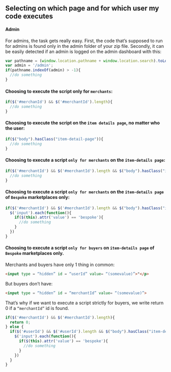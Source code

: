 ## Selecting on which page and for which user my code executes ##

#### Admin ####
For admins, the task gets really easy. First, the code that’s supposed to run for admins is
found only in the admin folder of your zip file.
Secondly, it can be easily detected if an admin is logged on the admin dashboard with this:
```javascript
var pathname = (window.location.pathname + window.location.search).toLowerCase();
var admin = '/admin';
if(pathname.indexOf(admin) > -1){ 
  //do something
}
```
#### Choosing to execute the script only for `merchants`:
```javascript
if($('#merchanId') && $('#merchantId').length){ 
  //do something
}
```

#### Choosing to execute the script on the `item details page`, no matter who the user:
```javascript
if($("body").hasClass("item-detail-page")){ 
  //do something
}
```
#### Choosing to execute a script `only for merchants` on the `item-details page`:
```javascript
if($('#merchantId') && $('#merchantId').length && $("body").hasClass("item-detail-page")){ 
  //do something
}
```
#### Choosing to execute a script `only for merchants` on the `item-details page` of `Bespoke` marketplaces only:
```javascript
if($('#merchantId') && $('#merchantId').length && $("body").hasClass("item-detail-page")){ 
  $('input').each(function(){
    if($(this).attr('value') == 'bespoke'){
      //do something
    }
  })
}
```
#### Choosing to execute a script `only for buyers` on `item-details page` of `Bespoke` marketplaces only.
Merchants and buyers have only 1 thing in common:
```html
<input type = “hidden” id = “userId” value= “(somevalue)”>"</p>
```
But buyers don’t have:
```html
<input type = “hidden” id = “merchantId” value= “(somevalue)”>
```
That’s why if we want to execute a script strictly for buyers, we write return 0
if a `“merchantId”` id is found.
```javascript
if($('#merchantId') && $('#merchantId').length){
  return 0;
} else {
  if($('#userId') && $('#userId').length && $("body").hasClass("item-detail-page")){ 
    $('input').each(function(){
      if($(this).attr('value') == 'bespoke'){
        //do something
      }
    })
  }
}
```
